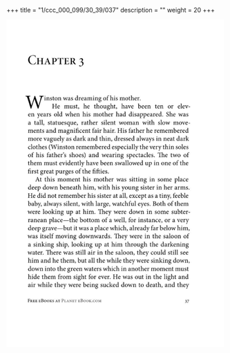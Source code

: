 +++
title = "1/ccc_000_099/30_39/037"
description = ""
weight = 20
+++

<img class="center-fit-jpg" src="/jpg_/out_jpg_1984__037.jpg" ></img>

